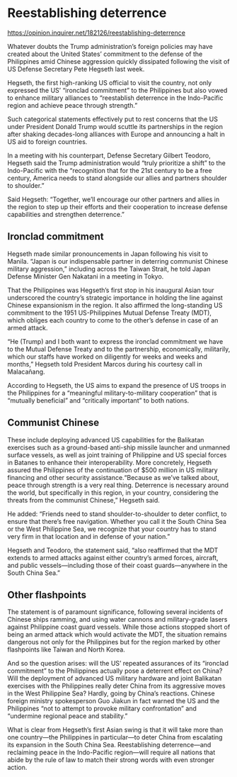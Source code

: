 # Reestablishing deterrence

https://opinion.inquirer.net/182126/reestablishing-deterrence



Whatever doubts the Trump administration’s foreign policies may have created about the United States’ commitment to the defense of the Philippines amid Chinese aggression quickly dissipated following the visit of US Defense Secretary Pete Hegseth last week.

Hegseth, the first high-ranking US official to visit the country, not only expressed the US’ “ironclad commitment” to the Philippines but also vowed to enhance military alliances to “reestablish deterrence in the Indo-Pacific region and achieve peace through strength.”

Such categorical statements effectively put to rest concerns that the US under President Donald Trump would scuttle its partnerships in the region after shaking decades-long alliances with Europe and announcing a halt in US aid to foreign countries.

In a meeting with his counterpart, Defense Secretary Gilbert Teodoro, Hegseth said the Trump administration would “truly prioritize a shift” to the Indo-Pacific with the “recognition that for the 21st century to be a free century, America needs to stand alongside our allies and partners shoulder to shoulder.”

Said Hegseth: “Together, we’ll encourage our other partners and allies in the region to step up their efforts and their cooperation to increase defense capabilities and strengthen deterrence.”



##  Ironclad commitment



Hegseth made similar pronouncements in Japan following his visit to Manila. “Japan is our indispensable partner in deterring communist Chinese military aggression,” including across the Taiwan Strait, he told Japan Defense Minister Gen Nakatani in a meeting in Tokyo.

That the Philippines was Hegseth’s first stop in his inaugural Asian tour underscored the country’s strategic importance in holding the line against Chinese expansionism in the region. It also affirmed the long-standing US commitment to the 1951 US-Philippines Mutual Defense Treaty (MDT), which obliges each country to come to the other’s defense in case of an armed attack.

“He (Trump) and I both want to express the ironclad commitment we have to the Mutual Defense Treaty and to the partnership, economically, militarily, which our staffs have worked on diligently for weeks and weeks and months,” Hegseth told President Marcos during his courtesy call in Malacañang.

According to Hegseth, the US aims to expand the presence of US troops in the Philippines for a “meaningful military-to-military cooperation” that is “mutually beneficial” and “critically important” to both nations.



##  Communist Chinese



These include deploying advanced US capabilities for the Balikatan exercises such as a ground-based anti-ship missile launcher and unmanned surface vessels, as well as joint training of Philippine and US special forces in Batanes to enhance their interoperability. More concretely, Hegseth assured the Philippines of the continuation of $500 million in US military financing and other security assistance.“Because as we’ve talked about, peace through strength is a very real thing. Deterrence is necessary around the world, but specifically in this region, in your country, considering the threats from the communist Chinese,” Hegseth said.

He added: “Friends need to stand shoulder-to-shoulder to deter conflict, to ensure that there’s free navigation. Whether you call it the South China Sea or the West Philippine Sea, we recognize that your country has to stand very firm in that location and in defense of your nation.”

Hegseth and Teodoro, the statement said, “also reaffirmed that the MDT extends to armed attacks against either country’s armed forces, aircraft, and public vessels—including those of their coast guards—anywhere in the South China Sea.”



##  Other flashpoints



The statement is of paramount significance, following several incidents of Chinese ships ramming, and using water cannons and military-grade lasers against Philippine coast guard vessels. While those actions stopped short of being an armed attack which would activate the MDT, the situation remains dangerous not only for the Philippines but for the region marked by other flashpoints like Taiwan and North Korea.

And so the question arises: will the US’ repeated assurances of its “ironclad commitment” to the Philippines actually pose a deterrent effect on China? Will the deployment of advanced US military hardware and joint Balikatan exercises with the Philippines really deter China from its aggressive moves in the West Philippine Sea? Hardly, going by China’s reactions. Chinese foreign ministry spokesperson Guo Jiakun in fact warned the US and the Philippines “not to attempt to provoke military confrontation” and “undermine regional peace and stability.”

What is clear from Hegseth’s first Asian swing is that it will take more than one country—the Philippines in particular—to deter China from escalating its expansion in the South China Sea. Reestablishing deterrence—and reclaiming peace in the Indo-Pacific region—will require all nations that abide by the rule of law to match their strong words with even stronger action.